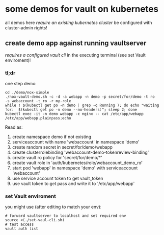 # some demos for vault on kubernetes

all demos here *require an existing kubernetes cluster* be configured with cluster-admin rights!


## create demo app against running vaultserver

*requires a configured vault cli* in the executing terminal (see set Vault enviroment)!

### tl;dr
one step demo
```
cd ./demo/nox-simple
./nox-vault-demo.sh -c -d -a webapp -n demo -p secret/for/demo -t ro  -s webaccount -t ro -r my-role
while ! $(kubectl get po -n demo | grep -q Running ); do echo "waiting for:  $(kubectl get po -n demo --no-headers)"; sleep 2; done
kubectl exec -it -n demo webapp -c nginx -- cat /etc/app/webapp /etc/app/webapp.plainpass;echo
```

Read as:
1. create namespace demo if not existing
1. serviceaccount with name 'webaccount' in namespace 'demo'
1. create random secret in secret/for/demo/webapp
1. create clusterrolebinding 'webaccount-demo-tokenreview-binding'
1. create vault ro policy for 'secret/for/demo/\*'
1. create vault role in 'auth/kubernetes/role/webaccount\_demo\_ro'
1. start pod 'webapp' in namespace 'demo' with serviceaccount 'webaccount'
  1. use service account token to get vault_token
  1. use vault token to get pass and write it to '/etc/app/webapp'







### set Vault enviroment
you might use (after editing to match your env):

```
# forward vaultserver to localhost and set required env
source <(./set-vaul-cli.sh)
# test access
vault auth list
```


